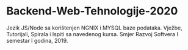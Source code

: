 # Backend-Web-Tehnologije-2020
Jezik JS/Node sa korištenjen NGNIX i MYSQL baze podataka. Vježbe, Tutorijali, Spirala i Ispiti sa navedenog kursa. Smjer Razvoj Softvera I semestar I godina, 2019.
